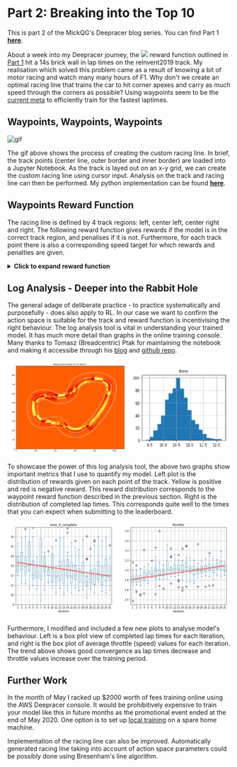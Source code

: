 # Part 2: Breaking into the Top 10

This is part 2 of the MickQG's Deepracer blog series. You can find Part 1 __[here](https://mickqg.github.io/DeepracerBlog/)__.

About a week into my Deepracer journey, the <img src="https://render.githubusercontent.com/render/math?math=(Progress/Steps)*Speed"> reward function outlined in [Part 1](https://mickqg.github.io/DeepracerBlog/) hit a 14s brick wall in lap times on the reInvent2019 track. My realisation which solved this problem came as a result of knowing a bit of motor racing and watch many many hours of F1. Why don't we create an optimal racing line that trains the car to hit corner apexes and carry as much speed through the corners as possible? Using waypoints seem to be the [current meta](https://youtu.be/Ao6Ppdz-F1I?t=131) to efficiently train for the fastest laptimes.

## Waypoints, Waypoints, Waypoints
![gif](Assets/Gif_large.gif) 

The gif above shows the process of creating the custom racing line. In brief, the track points (center line, outer border and inner border) are loaded into a Jupyter Notebook. As the track is layed out on an x-y grid, we can create the custom racing line using cursor input. Analysis on the track and racing line can then be performed. My python implementation can be found __[here](https://github.com/MickQG/deepracer-analysis/blob/master/Track_Analysis.ipynb)__.

## Waypoints Reward Function

The racing line is defined by 4 track regions: left, center left, center right and right. The following reward function gives rewards if the model is in the correct track region, and penalises if it is not. Furthermore, for each track point there is also a corresponding speed target for which rewards and penalties are given.

<details>
  <summary><strong>Click to expand reward function</strong></summary>
    
```python
# Racing line using Waypoints
def reward_function(params):
    left = [8,9,10,11,12,13,14,15,
           34,35,36,37,38,39,40,41,42,43,44,45,46,47,48,49,50,51,52,53,54,55,56,
           57,58,59,60,61,62,63,64,65,66,67,68,69,
           85,86,87,88,89,90,91,92,
           139,140,141,142,143,144,145,146,147,148,149,150,151]
    centerleft = [1,2,3,4,5,6,7,
                 16,17,18,
                 31,32,33,
                 70,71,72,73,74,75,76,77,78,79,80,81,82,83,84,
                 93,94,95,96,97,98,99,100,101,102,103,104,105,
                 106,107,108,109,110,111,112,113,114,115,116,
                 137,138,
                 152,153,154]
    centerright = [19,20,21,22,23,
                  26,27,28,29,30,
                  117,118,119,
                  133,134,135,136]
    right = [24,25,
            120,121,122,123,124,125,126,127,128,129,130,131,132]
    
    fast = [2,3,4,
             14,15,16,17,18,19,20,21,22,23,24,25,26,27,28,29,30,31,32,33,
             47,48,49,50,51,52,53,54,55,56,57,58,59,60,61,62,63,64,65,66,67,
             68,69,70,71,72,73,74,75,76,77,78,79,80,
             96,97,98,99,100,101,102,103,104,105,106,107,
             110,111,112,113,114,115,116,117,118,
             123,124,125,126,127,128,129,130,131,132,133,134,135,136,137,138,
             152,153,154]
    medium = [1,5,6,7,8,9,10,11,12,13,
              34,35,36,37,38,39,40,41,42,43,44,45,46,
              81,82,83,
              86,87,88,89,90,91,92,93,94,95,
              108,109,
              119,120,121,122,
              141,142,143,144,145,146,147,148,149,150,151]
    slow = [84,85,139,140]

    closest = params['closest_waypoints']
    nextwaypoint = max(closest[0], closest[1])

    if params['all_wheels_on_track'] == True:
        if (nextwaypoint in centerleft):
            if (params['distance_from_center']/params['track_width'])<=0.25 and 
               (params['is_left_of_center']):
                reward = 14
            elif (params['distance_from_center']/params['track_width'])<=0.25 and 
                 (not params['is_left_of_center']):
                reward = 0
            else:
                reward = -7
                
        elif (nextwaypoint in centerright):
            if (params['distance_from_center']/params['track_width'])<=0.25 and 
               (not params['is_left_of_center']):
                reward = 14
            elif (params['distance_from_center']/params['track_width'])<=0.25 and
                 (params['is_left_of_center']):
                reward = 0
            else:
                reward = -7

        elif (nextwaypoint in left):
            if (params['is_left_of_center']) and 
               (params['distance_from_center']/params['track_width'])>0.25 and
               (params['distance_from_center']/params['track_width'])<0.48:
                reward = 14
            else:
                reward = -7
        elif (nextwaypoint in right):
            if (not params['is_left_of_center']) and
               (params['distance_from_center']/params['track_width'])>0.25 and
               (params['distance_from_center']/params['track_width'])<0.48:
                reward = 14
            else:
                reward = -7

        if nextwaypoint in fast:
            if params['speed'] == 3:
                reward += 14
            else:
                reward -= (5-params['speed'])**2
        elif nextwaypoint in medium:
            if params['speed'] == 2:
                reward += 14
            else:
                reward -= 7
        elif nextwaypoint in slow:
            if params['speed'] == 1:
                reward += 14
            else:
                reward -= (2+params['speed'])**2
                
    else:
        reward = 0.01
    
    return float(reward)
```
</details>
    
## Log Analysis - Deeper into the Rabbit Hole

The general adage of deliberate practice - to practice systematically and purposefully - does also apply to RL. In our case we want to confirm the action space is suitable for the track and reward function is incentivising the right behaviour. The log analysis tool is vital in understanding your trained model. It has much more detail than graphs in the online training console. Many thanks to Tomasz (Breadcentric) Ptak for maintaining the notebook and making it accessibe through his [blog](https://blog.deepracing.io/2020/03/30/introducing-aws-deepracer-log-analysis/) and [github repo](https://github.com/aws-deepracer-community/deepracer-analysis).

![Logplot1](Assets/log_combined.png)

To showcase the power of this log analysis tool, the above two graphs show important metrics that I use to quantify my model. Left plot is the distribution of rewards given on each point of the track. Yellow is positive and red is negative reward. This reward distribution corresponds to the waypoint reward function described in the previous section. Right is the distribution of completed lap times. This corresponds quite well to the times that you can expect when submitting to the leaderboard.

![Logplot2](Assets/log4-line.png)

Furthermore, I modified and included a few new plots to analyse model's behaviour. Left is a box plot view of completed lap times for each iteration, and right is the box plot of average throttle (speed) values for each iteration. The trend above shows good convergence as lap times decrease and throttle values increase over the training period.

## Further Work

In the month of May I racked up \$2000 worth of fees training online using the AWS Deepracer console. It would be prohibitively expensive to train your model like this in future months as the promotional event ended at the end of May 2020. One option is to set up [local training](https://wiki.deepracing.io/Local_Training) on a spare home machine.

Implementation of the racing line can also be improved. Automatically generated racing line taking into account of action space parameters could be possibly done using Bresenham's line algorithm.
